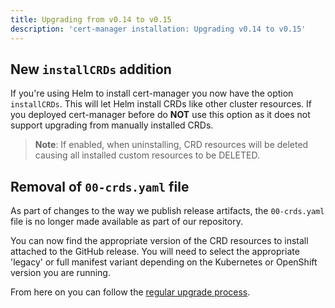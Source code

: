 ```yaml
---
title: Upgrading from v0.14 to v0.15
description: 'cert-manager installation: Upgrading v0.14 to v0.15'
---
```


## New `installCRDs` addition

If you're using Helm to install cert-manager you now have the option `installCRDs`.
This will let Helm install CRDs like other cluster resources.
If you deployed cert-manager before do **NOT** use this option as it does not support
upgrading from manually installed CRDs.

> **Note**: If enabled, when uninstalling, CRD resources will be deleted causing all
> installed custom resources to be DELETED.

## Removal of `00-crds.yaml` file

As part of changes to the way we publish release artifacts, the `00-crds.yaml`
file is no longer made available as part of our repository.

You can now find the appropriate version of the CRD resources to install
attached to the GitHub release. You will need to select the appropriate
'legacy' or full manifest variant depending on the Kubernetes or
OpenShift version you are running.

From here on you can follow the [regular upgrade process](../../installation/upgrade.md).